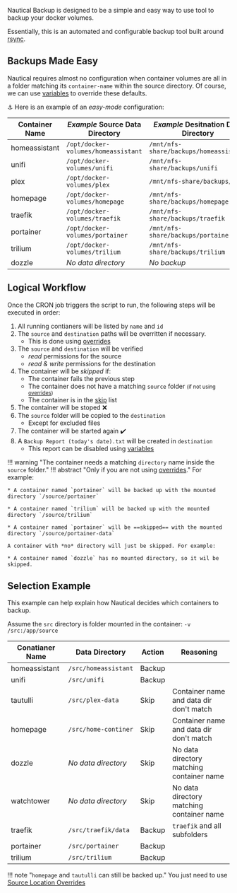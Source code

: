 Nautical Backup is designed to be a simple and easy way to use tool to backup your docker volumes.

Essentially, this is an automated and configurable backup tool built around [rsync](https://en.wikipedia.org/wiki/Rsync). 
## Backups Made Easy

Nautical requires almost no configuration when container volumes are all in a folder matching its `container-name` within the source directory. Of course, we can use [variables](./arguments.md) to override these defaults.

⚓ Here is an example of an *easy-mode* configuration:

| Container Name | *Example* Source Data Directory     | *Example* Desitnation Data Directory   |
| -------------- | ----------------------------------- | -------------------------------------- |
| homeassistant  | `/opt/docker-volumes/homeassistant` | `/mnt/nfs-share/backups/homeassistant` |
| unifi          | `/opt/docker-volumes/unifi`         | `/mnt/nfs-share/backups/unifi`         |
| plex           | `/opt/docker-volumes/plex`          | `/mnt/nfs-share/backups/plex`          |
| homepage       | `/opt/docker-volumes/homepage`      | `/mnt/nfs-share/backups/homepage`      |
| traefik        | `/opt/docker-volumes/traefik`       | `/mnt/nfs-share/backups/traefik`       |
| portainer      | `/opt/docker-volumes/portainer`     | `/mnt/nfs-share/backups/portainer`     |
| trilium        | `/opt/docker-volumes/trilium`       | `/mnt/nfs-share/backups/trilium`       |
| dozzle         | *No data directory*                 | *No backup*                            |

## Logical Workflow
Once the CRON job triggers the script to run, the following steps will be executed in order:

1. All running contianers will be listed by `name` and `id`
2. The `source` and `destination` paths will be overritten if necessary.
    *  This is done using [overrides](./arguments.md#override-source-directory)
3. The `source` and `destination` will be verified
    * *read* permissions for the source
    * *read & write* permissions for the destination
4. The container will be *skipped* if:
    * The container fails the previous step
    * The container does not have a matching `source` folder <small>(if not using [overrides](./arguments.md#override-source-directory))</small>
    * The container is in the [skip](./arguments.md#skip-containers) list
5. The container will be stoped ❌
6. The `source` folder will be copied to the `destination`
    * Except for excluded files
7. The container will be started again ✔️
8. A `Backup Report (today's date).txt` will be created in `destination`
      * This report can be disabled using [variables](./arguments.md#report-file)


!!! warning "The container needs a matching `directory` name inside the `source` folder."
    !!! abstract "Only if you are not using [overrides](./arguments.md#override-source-directory)."
    For example:

    * A container named `portainer` will be backed up with the mounted directory `/source/portainer`
    
    * A container named `trilium` will be backed up with the mounted directory `/source/trilium`

    * A container named `portainer` will be ==skipped== with the mounted directory `/source/portainer-data`

    A container with *no* directory will just be skipped. For example:

    * A container named `dozzle` has no mounted directory, so it wil be skipped.


## Selection Example
 This example can help explain how Nautical decides which containers to backup.

 Assume the `src` directory is folder mounted in the container: `-v /src:/app/source`

| Conatianer Name | Data Directory       | Action | Reasoning                                 |
| --------------- | -------------------- | ------ | ----------------------------------------- |
| homeassistant   | `/src/homeassistant` | Backup |                                           |
| unifi           | `/src/unifi`         | Backup |                                           |
| tautulli        | `/src/plex-data`     | Skip   | Container name and data dir don't match   |
| homepage        | `/src/home-continer` | Skip   | Container name and data dir don't match   |
| dozzle          | *No data directory*  | Skip   | No data directory matching container name |
| watchtower      | *No data directory*  | Skip   | No data directory matching container name |
| traefik         | `/src/traefik/data`  | Backup | `traefik` and all subfolders              |
| portainer       | `/src/portainer`     | Backup |                                           |
| trilium         | `/src/trilium`       | Backup |                                           |

!!! note "`homepage` and `tautulli` can still be backed up."
    You just need to use [Source Location Overrides](./arguments.md#override-source-directory)